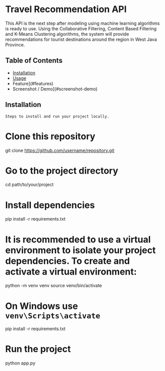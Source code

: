 # Travel Recommendation API 
This API is the next step after modeling using machine learning algorithms is ready to use. 
Using the Collaborative Filtering, Content Based Filtering and K-Means Clustering algorithms, the system will provide recommendations for tourist destinations around the region in West Java Province.

## Table of Contents

- [Installation](#installation)
- [Usage](#usage)
- Feature](#features)
- Screenshot / Demo](#screenshot-demo)

## Installation

```Steps to install and run your project locally.```


# Clone this repository
git clone https://github.com/username/repository.git

# Go to the project directory
cd path/to/your/project

# Install dependencies
pip install -r requirements.txt

# It is recommended to use a virtual environment to isolate your project dependencies. To create and activate a virtual environment:
python -m venv venv
source venv/bin/activate 
# On Windows use `venv\Scripts\activate`
pip install -r requirements.txt

# Run the project
python app.py

